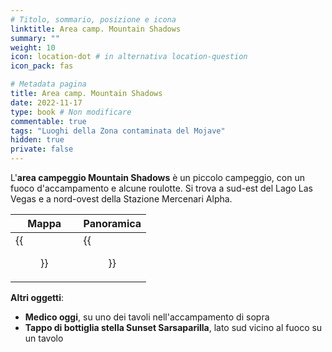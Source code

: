 ```yaml
---
# Titolo, sommario, posizione e icona
linktitle: Area camp. Mountain Shadows
summary: ""
weight: 10
icon: location-dot # in alternativa location-question
icon_pack: fas

# Metadata pagina
title: Area camp. Mountain Shadows
date: 2022-11-17
type: book # Non modificare
commentable: true
tags: "Luoghi della Zona contaminata del Mojave"
hidden: true
private: false
---
```


<div class="fnv">

L'**area campeggio Mountain Shadows** è un piccolo campeggio, con un fuoco d'accampamento e alcune roulotte. Si trova a sud-est del Lago Las Vegas e a nord-ovest della Stazione Mercenari Alpha.

| Mappa                                     | Panoramica                            |
| ----------------------------------------- | ------------------------------------- |
| {{<figure src="fnv/Mountain_Shadows_Campground_loc.webp">}} | {{<figure src="fnv/Mountain_Shadows_Campground.webp">}} |

**Altri oggetti**:
- **Medico oggi**, su uno dei tavoli nell'accampamento di sopra
- **Tappo di bottiglia stella Sunset Sarsaparilla**, lato sud vicino al fuoco su un tavolo

</div>

